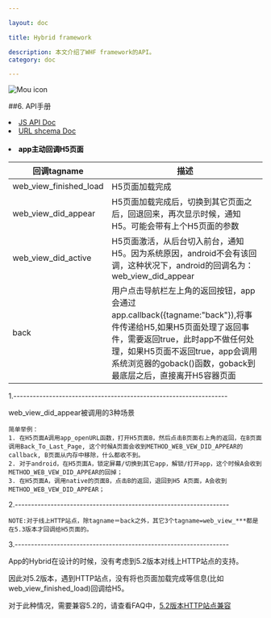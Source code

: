 ```yaml
---

layout: doc

title: Hybrid framework

description: 本文介绍了WHF framework的API。
category: doc

---
```


![Mou icon](/images/Mou_128.png)

##6.	API手册

<nav>
 <li><a target="_blank" href="/api/index.html">JS API Doc</a></li>
 <li><a href="/doc-schema/">URL shcema Doc</a></li>
 <br/>
 <li><font style="color:black;font-weight:bold">app主动回调H5页面</font></li>
</nav>



 回调tagname					| 描述			
-------------	 			| ------------
web_view_finished_load  	| H5页面加载完成
web_view_did_appear			| H5页面加载完成后，切换到其它页面之后，回退回来，再次显示时候，通知H5。可能会带有上个H5页面的参数
web_view_did_active			| H5页面激活，从后台切入前台，通知H5。因为系统原因，android不会有该回调，这种状况下，android的回调名为：web_view_did_appear
back						| 用户点击导航栏左上角的返回按钮，app会通过app.callback({tagname:"back"}),将事件传递给H5,如果H5页面处理了返回事件，需要返回true，此时app不做任何处理，如果H5页面不返回true，app会调用系统浏览器的goback()函数，goback到最底层之后，直接离开H5容器页面


1.------------------------------------------------------------------

web_view_did_appear被调用的3种场景

	简单举例：
	1. 在H5页面A调用app_openURL函数，打开H5页面B，然后点击B页面右上角的返回，在B页面调用Back_To_Last_Page, 这个时候A页面会收到METHOD_WEB_VEW_DID_APPEAR的callback, B页面从内存中移除，什么都收不到。
	2. 对于android，在H5页面A，锁定屏幕/切换到其它app，解锁/打开app，这个时候A会收到METHOD_WEB_VEW_DID_APPEAR的回掉；
	3. 在H5页面A，调用native的页面B，点击B的返回，退回到H5 A页面，A会收到METHOD_WEB_VEW_DID_APPEAR；



2.------------------------------------------------------------------

	NOTE:对于线上HTTP站点，除tagname＝back之外，其它3个tagname=web_view_***都是在5.3版本才回调给H5页面的。


3.------------------------------------------------------------------

App的Hybrid在设计的时候，没有考虑到5.2版本对线上HTTP站点的支持。

因此对5.2版本，遇到HTTP站点，没有将也页面加载完成等信息(比如web_view_finished_load)回调给H5。

对于此种情况，需要兼容5.2的，请查看FAQ中，<a href="/doc-faq/">5.2版本HTTP站点兼容</a>
